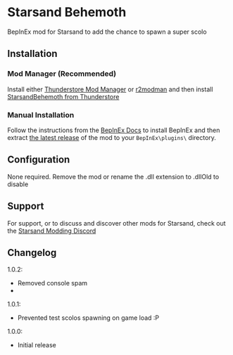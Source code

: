 # Starsand Behemoth
 
BepInEx mod for Starsand to add the chance to spawn a super scolo

## Installation

### Mod Manager (Recommended)

Install either [Thunderstore Mod Manager](https://www.overwolf.com/app/Thunderstore-Thunderstore_Mod_Manager) or [r2modman](https://thunderstore.io/package/ebkr/r2modman/) and then install [StarsandBehemoth from Thunderstore](https://starsand.thunderstore.io/package/innominata/StarsandBehemoth/)

### Manual Installation

Follow the instructions from the [BepInEx Docs](https://docs.bepinex.dev/articles/user_guide/installation/index.html) to install BepInEx and then extract [the latest release](https://github.com/innominata/StarsandBehemoth/releases/latest) of the mod to your `BepInEx\plugins\` directory.

## Configuration

None required. Remove the mod or rename the .dll extension to .dllOld to disable

## Support

For support, or to discuss and discover other mods for Starsand, check out the [Starsand Modding Discord](https://discord.gg/ZYVpC6uyY7)

## Changelog
1.0.2:
- Removed console spam
- 
1.0.1:

 - Prevented test scolos spawning on game load :P

1.0.0:

- Initial release
